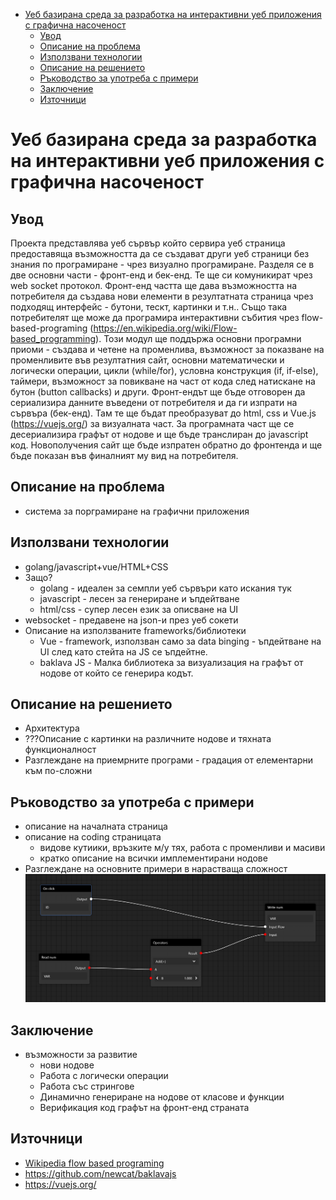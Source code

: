 - [Уеб базирана среда за разработка на интерактивни уеб приложения с графична насоченост](#уеб-базирана-среда-за-разработка-на-интерактивни-уеб-приложения-с-графична-насоченост)
  - [Увод](#увод)
  - [Описание на проблема](#описание-на-проблема)
  - [Използвани технологии](#използвани-технологии)
  - [Описание на решението](#описание-на-решението)
  - [Ръководство за употреба с примери](#ръководство-за-употреба-с-примери)
  - [Заключение](#заключение)
  - [Източници](#източници)

# Уеб базирана среда за разработка на интерактивни уеб приложения с графична насоченост

## Увод
Проекта представлява уеб сървър който сервира уеб страница предоставяща възможността да се създават други уеб страници без знания по програмиране - чрез визуално програмиране. Разделя се в две основни части - фронт-енд и бек-енд. Те ще си комуникират чрез web socket протокол. Фронт-енд частта ще дава възможността на потребителя да създава нови елементи в резултатната страница чрез подходящ интерфейс - бутони, тескт, картинки и т.н.. Също така потребителят ще може да програмира интерактивни събития чрез flow-based-programing (https://en.wikipedia.org/wiki/Flow-based_programming). Този модул ще поддържа основни програмни приоми - създава и четене на променлива, възможност за показване на променливите във резултатния сайт, основни математически и логически операции, цикли (while/for), условна конструкция (if, if-else), таймери, възможност за повикване на част от кода след натискане на бутон (button callbacks) и други. Фронт-ендът ще бъде отговорен да сериализира данните въведени от потребителя и да ги изпрати на сървъра (бек-енд). Там те ще бъдат преобразуват до html, css и Vue.js (https://vuejs.org/) за визуалната част. За програмната част ще се десериализира графът от нодове и ще бъде транслиран до javascript код. Новополучения сайт ще бъде изпратен обратно до фронтенда и ще бъде показан във финалният му вид на потребителя.

## Описание на проблема
- система за порграмиране на графични приложения

## Използвани технологии
- golang/javascript+vue/HTML+CSS
- Защо?
  - golang - идеален за семпли уеб сървъри като искания тук
  - javascript - лесен за генериране и ъпдейтване
  - html/css - супер лесен език за описване на UI
- websocket - предавене на json-и през уеб сокети
- Описание на използваните frameworks/библиотеки
  - Vue - framework, използван само за data binging - ъпдейтване на UI след като стейта на JS се ъпдейтне.
  - baklava JS - Малка библиотека за визуализация на графът от нодове от който се генерира кодът.

## Описание на решението
- Архитектура
- ???Описание с картинки на различните нодове и тяхната функционалност
- Разглеждане на приемрните програми - градация от елементарни към по-сложни


## Ръководство за употреба с примери
- описание на началната страница
- описание на coding  страницата
  - видове кутиики, връзките м/у тях, работа с променливи и масиви
  - кратко описание на всички имплементирани нодове
- Разглеждане на основните примери в нарастваща сложност
![First example](/documentation/images/example1.png)

## Заключение
- възможности за развитие
  - нови нодове
  - Работа с логически операции
  - Работа със стрингове
  - Динамично генериране на нодове от класове и функции
  - Верификация код графът на фронт-енд страната

## Източници

- [Wikipedia flow based programing](https://en.wikipedia.org/wiki/Flow-based_programming)
- https://github.com/newcat/baklavajs
- https://vuejs.org/


